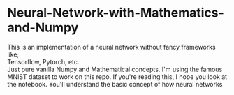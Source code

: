 # Neural-Network-with-Mathematics-and-Numpy
This is an implementation of a neural network without fancy frameworks like; <br>
Tensorflow, Pytorch, etc. <br>
Just pure vanilla Numpy and Mathematical concepts.
I'm using the famous MNIST dataset to work on this repo.
If you're reading this, I hope you look at the notebook. You'll understand the basic concept of how neural networks <br>
